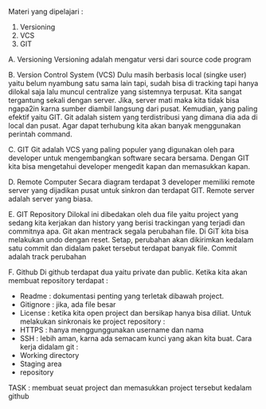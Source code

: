 Materi yang dipelajari : 
1. Versioning
2. VCS
3. GIT

 A. Versioning
 Versioning adalah mengatur versi dari source code program

 B. Version Control System (VCS)
 Dulu masih berbasis local (singke user) yaitu belum nyambung satu sama lain tapi, sudah bisa di tracking tapi hanya dilokal saja lalu muncul centralize yang sistemnya terpusat. Kita sangat tergantung sekali dengan server. Jika, server mati maka kita tidak bisa ngapa2in karna sumber diambil langsung dari pusat. Kemudian, yang paling efektif yaitu GIT. Git adalah sistem yang terdistribusi yang dimana dia ada di local dan pusat. Agar dapat terhubung kita akan banyak menggunakan perintah command. 

 C. GIT
 Git adalah VCS yang paling populer yang digunakan oleh para developer untuk mengembangkan software secara bersama. Dengan GIT kita bisa mengetahui developer mengedit kapan dan memasukkan kapan.

 D. Remote Computer
 Secara diagram terdapat 3 developer memiliki remote server yang dijadikan pusat untuk sinkron dan terdapat GIT. Remote server adalah server yang biasa. 

 E. GIT Repository
 Dilokal ini dibedakan oleh dua file yaitu project yang sedang kita kerjakan dan history yang berisi trackingan yang terjadi dan commitnya apa. Git akan mentrack segala perubahan file. Di GiT kita bisa melakukan undo dengan reset. Setap, perubahan akan dikirimkan kedalam satu commit dan didalam paket tersebut terdapat banyak file.
Commit adalah track perubahan

 F. Github
Di github terdapat dua yaitu private dan public. 
Ketika kita akan membuat repository terdapat : 
 - Readme : dokumentasi penting yang terletak dibawah project.
 - Gitignore : jika, ada file besar
 - License : ketika kita open project dan bersikap hanya bisa diliat.
Untuk melakukan sinkronais ke project repository :
 - HTTPS : hanya menggunggunakan username dan nama
 - SSH :  lebih aman, karna ada semacam kunci yang akan kita buat.
Cara kerja didalam git :
 - Working directory 
 - Staging area
 - repository

TASK : 
membuat seuat project dan memasukkan project tersebut kedalam github
